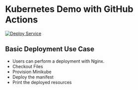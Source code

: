 # Kubernetes Demo with GitHub Actions
[![Deploy Service](https://github.com/thisrohangupta/kubernetes/actions/workflows/main.yml/badge.svg)](https://github.com/thisrohangupta/kubernetes/actions/workflows/main.yml)

## Basic Deployment Use Case

- Users can perform a deployment with Nginx.
- Checkout Files
- Provision Minikube
- Deploy the manifest
- Print the deployed resources

